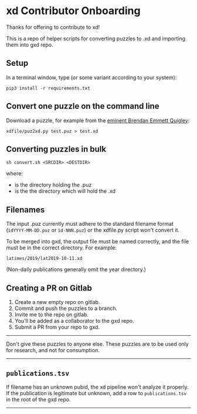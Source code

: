 # xd Contributor Onboarding

Thanks for offering to contribute to xd!

This is a repo of helper scripts for converting puzzles to .xd and importing them into gxd repo.

## Setup

In a terminal window, type (or some variant according to your system):

`pip3 install -r requirements.txt`

## Convert one puzzle on the command line

Download a puzzle, for example from the [eminent Brendan Emmett Quigley](https://www.brendanemmettquigley.com/files/1199AyeAye.puz):

```
xdfile/puz2xd.py test.puz > test.xd
```

## Converting puzzles in bulk

```
sh convert.sh <SRCDIR> <DESTDIR>
```

where:

- <SRCDIR> is the directory holding the .puz
- <DESTDIR> is the the directory which will hold the .xd

## Filenames

The input .puz currently must adhere to the standard filename format (`idYYYY-MM-DD.puz` or `id-NNN.puz`) or the xdfile.py script won't convert it.

To be merged into gxd, the output file must be named correctly, and the file must be in the correct directory.  For example:

`latimes/2019/lat2019-10-11.xd`

(Non-daily publications generally omit the year directory.)

## Creating a PR on Gitlab

1. Create a new empty repo on gitlab.
2. Commit and push the puzzles to a branch.
3. Invite me to the repo on gitlab.
4. You'll be added as a collaborator to the gxd repo.
5. Submit a PR from your repo to gxd.

---
Don't give these puzzles to anyone else.
These puzzles are to be used only for research, and not for consumption.

---

## `publications.tsv`

If filename has an unknown pubid, the xd pipeline won't analyze it properly.
If the publication is legitimate but unknown, add a row to `publications.tsv`
in the root of the gxd repo.

---
